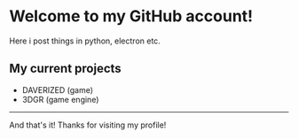 # Welcome to my GitHub account!
Here i post things in python, electron etc.

## My current projects
 * DAVERIZED (game)
 * 3DGR (game engine)

__________________________________________________

And that's it! Thanks for visiting my profile!
